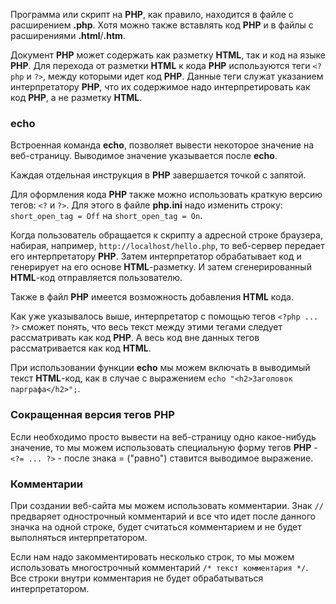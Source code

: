 Программа или скрипт на **PHP**, как правило, находится в файле с расширением **.php**. Хотя можно также вставлять код **PHP** и в файлы с расширениями **.html**/**.htm**.

Документ **PHP** может содержать как разметку **HTML**, так и код на языке **PHP**. Для перехода от разметки **HTML** к кода **PHP** используются теги ```<?php``` и ```?>```, между которыми идет код **PHP**. Данные теги служат указанием интерпретатору **PHP**, что их содержимое надо интерпретировать как код **PHP**, а не разметку **HTML**.

### echo
Встроенная команда **echo**, позволяет вывести некоторое значение на веб-страницу. Выводимое значение указывается после **echo**.

Каждая отдельная инструкция в **PHP** завершается точкой с запятой.

Для оформления кода **PHP** также можно использовать краткую версию тегов: ```<?``` и ```?>```. Для этого в файле **php.ini** надо изменить строку: ```short_open_tag = Off``` на ```short_open_tag = On```.

Когда пользователь обращается к скрипту а адресной строке браузера, набирая, например, ```http://localhost/hello.php```, то веб-сервер передает его интерпретатору **PHP**. Затем интерпретатор обрабатывает код и генерирует на его основе **HTML**-разметку. И затем сгенерированный **HTML**-код отправляется пользователю.

Также в файл **PHP** имеется возможность добавления **HTML** кода. 

Как уже указывалось выше, интерпретатор с помощью тегов ```<?php ... ?>``` сможет понять, что весь текст между этими тегами следует рассматривать как код **PHP**. А весь код вне данных тегов рассматривается как код **HTML**.

При использовании функции **echo** мы можем включать в выводимый текст **HTML**-код, как в случае с выражением ```echo "<h2>Заголовок парграфа</h2>";```.

### Сокращенная версия тегов PHP
Если необходимо просто вывести на веб-страницу одно какое-нибудь значение, то мы можем использовать специальную форму тегов **PHP** - ```<?= ... ?>``` - после знака = ("равно") ставится выводимое выражение.

### Комментарии
При создании веб-сайта мы можем использовать комментарии.
Знак ```//``` предваряет однострочный комментарий и все что идет после данного значка на одной строке, будет считаться комментарием и не будет выполняться интерпретатором.

Если нам надо закомментировать несколько строк, то мы можем использовать многострочный комментарий ```/* текст комментария */```. Все строки внутри комментария не будет обрабатываться интерпретатором.